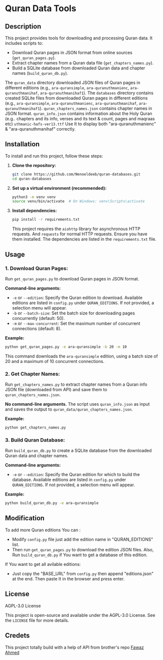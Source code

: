 # Quran Data Tools

## Description

This project provides tools for downloading and processing Quran data. It includes scripts to:

- Download Quran pages in JSON format from online sources (`get_quran_pages.py`).
- Extract chapter names from a Quran data file (`get_chapters_names.py`).
- Build a SQLite database from downloaded Quran data and chapter names (`build_quran_db.py`).

The `quran_data` directory downloaded JSON files of Quran pages in different editions (e.g., `ara-quransimple`, `ara-quranuthmanienc`, `ara-quranuthmanihaf`, `ara-quranuthmanihaf1`).
The `databases` directory contains created SQLite files from downloaded Quran pages in different editions (e.g., `ara-quransimple`, `ara-quranuthmanienc`, `ara-quranuthmanihaf`, `ara-quranuthmanihaf1`).
`quran_chapters_names.json` contains chapter names in JSON format.
`quran_info.json` contains information about the Holy Quran (e.g.. chapters and its info, verses and its text & count, pages and maqraas etc)
`uthmanic-hafs-ver13.ttf` Use It to display both "ara-quranuthmanienc" & "ara-quranuthmanihaf" correctly.

## Installation

To install and run this project, follow these steps:

1. **Clone the repository:**
   ```bash
   git clone https://github.com/Nenoeldeeb/quran-databases.git
   cd quran-databases
   ```

2. **Set up a virtual environment (recommended):**
   ```bash
   python3 -m venv venv
   source venv/bin/activate  # On Windows: venv\Scripts\activate
   ```

3. **Install dependencies:**
   ```bash
   pip install -r requirements.txt
   ```
   This project requires the `aiohttp` library for asynchronous HTTP requests. And `requests` for normal HTTP requests. Ensure you have them installed. The dependencies are listed in the `requirements.txt` file.

## Usage

### 1. Download Quran Pages:
   Run `get_quran_pages.py` to download Quran pages in JSON format.

   **Command-line arguments:**
   - `-e` or `--edition`: Specify the Quran edition to download. Available editions are listed in `config.py` under `QURAN_EDITIONS`. If not provided, a selection menu will appear.
   - `-b` or `--batch-size`: Set the batch size for downloading pages concurrently (default: 50).
   - `-m` or `--max-concurrent`: Set the maximum number of concurrent connections (default: 8).

   **Example:**
   ```bash
   python get_quran_pages.py -e ara-quransimple -b 20 -m 10
   ```
   This command downloads the `ara-quransimple` edition, using a batch size of 20 and a maximum of 10 concurrent connections.

### 2. Get Chapter Names:
   Run `get_chapters_names.py` to extract chapter names from a Quran info JSON file (downloaded from API) and save them to `quran_chapters_names.json`.

   **No command-line arguments.** The script uses `quran_info.json` as input and saves the output to `quran_data/quran_chapters_names.json`.

   **Example:**
   ```bash
   python get_chapters_names.py
   ```

### 3. Build Quran Database:
   Run `build_quran_db.py` to create a SQLite database from the downloaded Quran data and chapter names.

   **Command-line arguments:**
   - `-e` or `--edition`: Specify the Quran edition for which to build the database. Available editions are listed in `config.py` under `QURAN_EDITIONS`. If not provided, a selection menu will appear.

   **Example:**
   ```bash
   python build_quran_db.py -e ara-quransimple
   ```

## Modification

To add more Quran editions You can :
 - Modify `config.py` file just add the edition name in "QURAN_EDITIONS" list.
 - Then run `get_quran_pages.py` to download the edition JSON files. Also, Run `build_quran_db.py` if You want to get a database of this edition.


If You want to get all avilable editions:
 - Just copy the "BASE_URL" from `config.py` then append "editions.json" at the end. Then paste It in the browser and press enter.

## License

AGPL-3.0 License

This project is open-source and available under the AGPL-3.0 License. See the `LICENSE` file for more details.

## Credets
This project totally build with a help of API from brother's repo [Fawaz Ahmed](https://github.com/fawazahmed0/quran-api.git)
